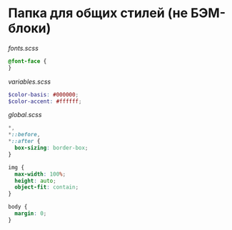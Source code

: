 # Папка для общих стилей (не БЭМ-блоки)

_fonts.scss_

```scss
@font-face {
}
```

_variables.scss_

```scss
$color-basis: #000000;
$color-accent: #ffffff;
```

_global.scss_

```scss
*,
*::before,
*::after {
  box-sizing: border-box;
}

img {
  max-width: 100%;
  height: auto;
  object-fit: contain;
}

body {
  margin: 0;
}
```
